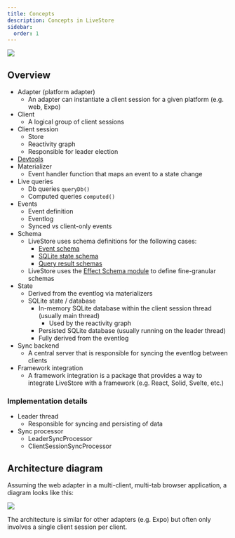 ```yaml
---
title: Concepts
description: Concepts in LiveStore
sidebar:
  order: 1
---
```


![](https://share.cleanshot.com/sv62BGww+)

## Overview

- Adapter (platform adapter)
  - An adapter can instantiate a client session for a given platform (e.g. web, Expo)
- Client
  - A logical group of client sessions
- Client session
  - Store
  - Reactivity graph
  - Responsible for leader election
- [Devtools](/docs/reference/devtools)
- Materializer
  - Event handler function that maps an event to a state change
- Live queries
  - Db queries `queryDb()`
  - Computed queries `computed()`
- Events
  - Event definition
  - Eventlog
  - Synced vs client-only events
- Schema
  - LiveStore uses schema definitions for the following cases:
    - [Event schema](/docs/reference/events/events-schema)
    - [SQLite state schema](/docs/reference/state/sqlite-schema)
    - [Query result schemas](/docs/reference/queries/sql-queries)
  - LiveStore uses the [Effect Schema module](/docs/patterns/effect) to define fine-granular schemas
- State
  - Derived from the eventlog via materializers
  - SQLite state / database
    - In-memory SQLite database within the client session thread (usually main thread)
      - Used by the reactivity graph
    - Persisted SQLite database (usually running on the leader thread)
    - Fully derived from the eventlog
- Sync backend
  - A central server that is responsible for syncing the eventlog between clients
- Framework integration
  - A framework integration is a package that provides a way to integrate LiveStore with a framework (e.g. React, Solid, Svelte, etc.)

### Implementation details

- Leader thread
  - Responsible for syncing and persisting of data
- Sync processor
  - LeaderSyncProcessor
  - ClientSessionSyncProcessor

## Architecture diagram

Assuming the web adapter in a multi-client, multi-tab browser application, a diagram looks like this:

![](https://i.imgur.com/NCKbfub.png)

The architecture is similar for other adapters (e.g. Expo) but often only involves a single client session per client.